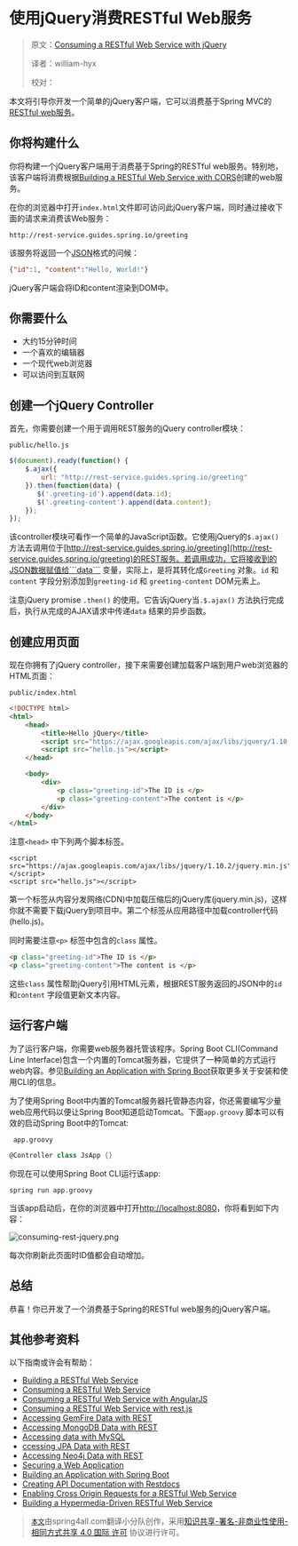 # 使用jQuery消费RESTful Web服务

> 原文：[Consuming a RESTful Web Service with jQuery](https://spring.io/guides/gs/consuming-rest-jquery/)
>
> 译者：william-hyx
>
> 校对：

本文将引导你开发一个简单的jQuery客户端，它可以消费基于Spring MVC的[RESTful web服务](https://spring.io/understanding/REST)。

##  你将构建什么

你将构建一个jQuery客户端用于消费基于Spring的RESTful web服务。特别地，该客户端将消费根据[Building a RESTful Web Service with CORS](https://spring.io/guides/gs/rest-service-cors/)创建的web服务。

在你的浏览器中打开```index.html```文件即可访问此jQuery客户端，同时通过接收下面的请求来消费该Web服务：

```http://rest-service.guides.spring.io/greeting```

该服务将返回一个[JSON](https://spring.io/understanding/JSON)格式的问候：

``` json
{"id":1, "content":"Hello, World!"}
```

jQuery客户端会将ID和content渲染到DOM中。

## 你需要什么

* 大约15分钟时间
* 一个喜欢的编辑器
* 一个现代web浏览器
* 可以访问到互联网

##  创建一个jQuery Controller

首先，你需要创建一个用于调用REST服务的jQuery controller模块：

```public/hello.js```

``` javascript
$(document).ready(function() {
    $.ajax({
        url: "http://rest-service.guides.spring.io/greeting"
    }).then(function(data) {
       $('.greeting-id').append(data.id);
       $('.greeting-content').append(data.content);
    });
});
```

该controller模块可看作一个简单的JavaScript函数。它使用jQuery的```$.ajax()``` 方法去调用位于[http://rest-service.guides.spring.io/greeting](http://rest-service.guides.spring.io/greeting)的REST服务。若调用成功，它将接收到的JSON数据赋值给```data``` 变量，实际上，是将其转化成```Greeting``` 对象。```id``` 和 ```content``` 字段分别添加到```greeting-id``` 和 ```greeting-content``` DOM元素上。

注意jQuery promise ```.then()``` 的使用。它告诉jQuery当```.$.ajax()``` 方法执行完成后，执行从完成的AJAX请求中传递```data``` 结果的异步函数。

## 创建应用页面

现在你拥有了jQuery controller，接下来需要创建加载客户端到用户web浏览器的HTML页面：

```public/index.html```

``` html
<!DOCTYPE html>
<html>
    <head>
        <title>Hello jQuery</title>
        <script src="https://ajax.googleapis.com/ajax/libs/jquery/1.10.2/jquery.min.js"></script>
        <script src="hello.js"></script>
    </head>

    <body>
        <div>
            <p class="greeting-id">The ID is </p>
            <p class="greeting-content">The content is </p>
        </div>
    </body>
</html>
```

注意```<head>``` 中下列两个脚本标签。

```
<script src="https://ajax.googleapis.com/ajax/libs/jquery/1.10.2/jquery.min.js"></script>
<script src="hello.js"></script>
```

第一个标签从内容分发网络(CDN)中加载压缩后的jQuery库(jquery.min.js)，这样你就不需要下载jQuery到项目中。第二个标签从应用路径中加载controller代码(hello.js)。

同时需要注意```<p>``` 标签中包含的```class``` 属性。

```html
<p class="greeting-id">The ID is </p>
<p class="greeting-content">The content is </p>
```

这些```class``` 属性帮助jQuery引用HTML元素，根据REST服务返回的JSON中的```id``` 和```content``` 字段值更新文本内容。

## 运行客户端

为了运行客户端，你需要web服务器托管该程序。Spring Boot CLI(Command Line Interface)包含一个内置的Tomcat服务器，它提供了一种简单的方式运行web内容。参见[Building an Application with Spring Boot](https://spring.io/guides/gs/spring-boot/)获取更多关于安装和使用CLI的信息。

为了使用Spring Boot中内置的Tomcat服务器托管静态内容，你还需要编写少量web应用代码以便让Spring Boot知道启动Tomcat。下面```app.groovy``` 脚本可以有效的启动Spring Boot中的Tomcat:

``` app.groovy```

```groovy
@Controller class JsApp {}
```

你现在可以使用Spring Boot CLI运行该app:

``` spring run app.groovy ```

当该app启动后，在你的浏览器中打开[http://localhost:8080](http://localhost:8080)，你将看到如下内容：

![consuming-rest-jquery.png](./static/1036/consuming-rest-jquery.png)

每次你刷新此页面时ID值都会自动增加。

## 总结

恭喜！你已开发了一个消费基于Spring的RESTful web服务的jQuery客户端。

## 其他参考资料

以下指南或许会有帮助：

* [Building a RESTful Web Service](https://spring.io/guides/gs/rest-service/)
* [Consuming a RESTful Web Service](https://spring.io/guides/gs/consuming-rest/)
* [Consuming a RESTful Web Service with AngularJS](https://spring.io/guides/gs/consuming-rest-angularjs/)
* [Consuming a RESTful Web Service with rest.js](https://spring.io/guides/gs/consuming-rest-restjs/)
* [Accessing GemFire Data with REST](https://spring.io/guides/gs/accessing-gemfire-data-rest/)
* [Accessing MongoDB Data with REST](https://spring.io/guides/gs/accessing-mongodb-data-rest/)
* [Accessing data with MySQL](https://spring.io/guides/gs/accessing-data-mysql/)
* [ccessing JPA Data with REST](https://spring.io/guides/gs/accessing-data-rest/)
* [Accessing Neo4j Data with REST](https://spring.io/guides/gs/accessing-neo4j-data-rest/)
* [Securing a Web Application](https://spring.io/guides/gs/securing-web/)
* [Building an Application with Spring Boot](https://spring.io/guides/gs/spring-boot/)
* [Creating API Documentation with Restdocs](https://spring.io/guides/gs/testing-restdocs/)
* [Enabling Cross Origin Requests for a RESTful Web Service](https://spring.io/guides/gs/rest-service-cors/)
* [Building a Hypermedia-Driven RESTful Web Service](https://spring.io/guides/gs/rest-hateoas/)

> [`本文`](http://rest-service.guides.spring.io/greeting)由spring4all.com翻译小分队创作，采用[知识共享-署名-非商业性使用-相同方式共享 4.0 国际 许可](http://creativecommons.org/licenses/by-nc-sa/4.0/) 协议进行许可。



